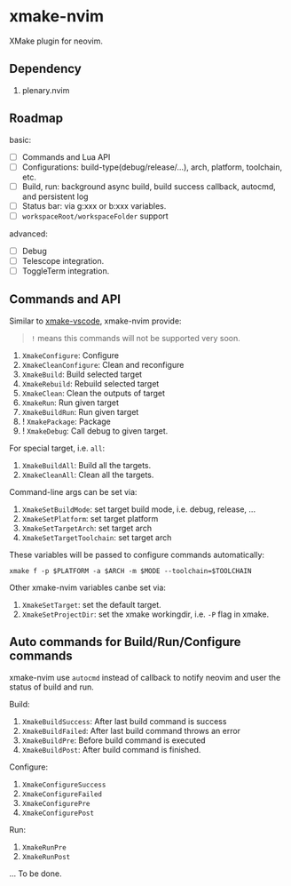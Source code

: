 # xmake-nvim

XMake plugin for neovim.

## Dependency

1. plenary.nvim

## Roadmap

basic:

- [ ] Commands and Lua API
- [ ] Configurations: build-type(debug/release/...), arch, platform, toolchain, etc.
- [ ] Build, run: background async build, build success callback, autocmd, and persistent log
- [ ] Status bar: via g:xxx or b:xxx variables.
- [ ] `workspaceRoot/workspaceFolder` support 

advanced:

- [ ] Debug
- [ ] Telescope integration.
- [ ] ToggleTerm integration.

## Commands and API

Similar to [xmake-vscode](https://github.com/xmake-io/xmake-vscode), xmake-nvim provide:

> `!` means this commands will not be supported very soon.

1. `XmakeConfigure`: Configure
2. `XmakeCleanConfigure`: Clean and reconfigure
3. `XmakeBuild`: Build selected target
4. `XmakeRebuild`: Rebuild selected target
5. `XmakeClean`: Clean the outputs of target
6. `XmakeRun`: Run given target
7. `XmakeBuildRun`: Run given target
8. ! `XmakePackage`: Package
9. ! `XmakeDebug`: Call debug to given target.

For special target, i.e. `all`:

1. `XmakeBuildAll`: Build all the targets.
2. `XmakeCleanAll`: Clean all the targets.

Command-line args can be set via:

1. `XmakeSetBuildMode`: set target build mode, i.e. debug, release, ...
2. `XmakeSetPlatform`: set target platform 
3. `XmakeSetTargetArch`: set target arch
4. `XmakeSetTargetToolchain`: set target arch

These variables will be passed to configure commands automatically:

```
xmake f -p $PLATFORM -a $ARCH -m $MODE --toolchain=$TOOLCHAIN
```

Other xmake-nvim variables canbe set via:

1. `XmakeSetTarget`: set the default target.
2. `XmakeSetProjectDir`: set the xmake workingdir, i.e. `-P` flag in xmake.

## Auto commands for Build/Run/Configure commands

xmake-nvim use `autocmd` instead of callback to notify neovim and user the status of build and run.

Build:

1. `XmakeBuildSuccess`: After last build command is success
2. `XmakeBuildFailed`: After last build command throws an error
3. `XmakeBuildPre`: Before build command is executed
4. `XmakeBuildPost`: After build command is finished.

Configure:

1. `XmakeConfigureSuccess`
2. `XmakeConfigureFailed`
3. `XmakeConfigurePre`
4. `XmakeConfigurePost`

Run:

1. `XmakeRunPre` 
2. `XmakeRunPost`

... To be done.

